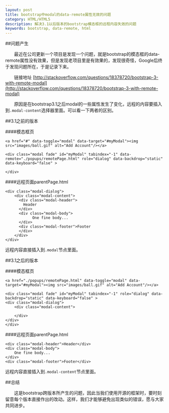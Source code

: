 ```yaml
---
layout: post
title: bootstrap中modal的data-remote属性无效的问题
category: HTML/HTML5
description: 解决3.1以后版本的bootstrap模态框的远程内容失效的问题
keywords: bootstrap, data-remote, html
---
```


##问题产生

　　最近在公司更新一个项目是发现一个问题，就是bootstrap的模态框的data-remote属性没有效果，但是发现老项目里是有效果的，发现很奇怪，Google后终于发现问题所在，于是记录下来。

　　链接地址 [http://stackoverflow.com/questions/18378720/bootstrap-3-with-remote-modal](http://stackoverflow.com/questions/18378720/bootstrap-3-with-remote-modal)

　　原因是在bootstrap3.1之后modal的一些属性发生了变化，远程的内容要插入到`.modal-content`选择器里面。可以看一下两者的区别。

##3.1之前的版本

####模态框页	

	<a href="#" data-toggle="modal" data-target="#myModal"><img src="images/ball.gif" alt="Add Account"/></a>
	
	<div class="modal fade" id="myModal" tabindex="-1" data-remote="./popups/remotePage.html" role="dialog" data-backdrop="static" data-keyboard="false" >
		
	</div>

####远程页面parentPage.html

	<div class="modal-dialog">
	    <div class="modal-content">
	      <div class="modal-header">
	        Header
	      </div>
	      <div class="modal-body">
	            One fine body...
	      </div>
	      <div class="modal-footer">Footer
	      </div>
	    </div>
	</div>

远程内容直接插入到`.modal`节点里面。

##3.1之后的版本

####模态框页	

	<a href="./popups/remotePage.html" data-toggle="modal" data-target="#myModal"><img src="images/ball.gif" alt="Add Account"/></a>

	<div class="modal fade" id="myModal" tabindex="-1" role="dialog" data-backdrop="static" data-keyboard="false" >
	<div class="modal-dialog">
	    <div class="modal-content">
			
	    </div>
	</div>
	</div>

####远程页面parentPage.html

	<div class="modal-header">Header</div>
	<div class="modal-body">
	    One fine body...
	</div>
	<div class="modal-footer">Footer</div>

远程内容直接插入到`.modal-content`节点里面。

##总结

　　这是bootstrap跨版本所产生的问题，因此当我们使用开源的框架时，要时刻留意每个版本直接作出的改动。这样，我们才能够避免出现类似的错误，愿与大家共同进步。
